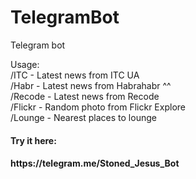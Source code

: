 # TelegramBot
Telegram bot 

Usage: <br>
/ITC - Latest news from ITC UA <br>
/Habr - Latest news from Habrahabr ^^ <br>
/Recode - Latest news from Recode <br>
/Flickr - Random photo from Flickr Explore <br>
/Lounge - Nearest places to lounge <br>

<h4>Try it here:<h4>  https://telegram.me/Stoned_Jesus_Bot 
